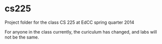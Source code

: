 cs225
=====

Project folder for the class CS 225 at EdCC spring quarter 2014

For anyone in the class currently, the curiculum has changed, and labs will not be the same.
